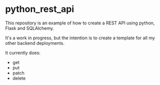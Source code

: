 # python_rest_api

This repository is an example of how to create a REST API using python, Flask and SQLAlchemy.

It's a work in progress, but the intention is to create a template for all my other backend deployments.

It currently does:
- get
- put
- patch
- delete
